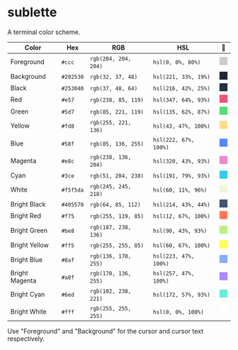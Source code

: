 # sublette

A terminal color scheme.

Color          | Hex       | RGB                  | HSL                   |🎨
-------------- | --------- | -------------------- | --------------------- | --------------------------
Foreground     | `#ccc`    | `rgb(204, 204, 204)` | `hsl(0, 0%, 80%)`     | ![](plates/foreground.gif)
Background     | `#202530` | `rgb(32, 37, 48)`    | `hsl(221, 33%, 19%)`  | ![](plates/background.gif)
Black          | `#253040` | `rgb(37, 48, 64)`    | `hsl(216, 42%, 25%)`  | ![](plates/black.gif)
Red            | `#e57`    | `rgb(238, 85, 119)`  | `hsl(347, 64%, 93%)`  | ![](plates/red.gif)
Green          | `#5d7`    | `rgb(85, 221, 119)`  | `hsl(135, 62%, 87%)`  | ![](plates/green.gif)
Yellow         | `#fd8`    | `rgb(255, 221, 136)` | `hsl(43, 47%, 100%)`  | ![](plates/yellow.gif)
Blue           | `#58f`    | `rgb(85, 136, 255)`  | `hsl(222, 67%, 100%)` | ![](plates/blue.gif)
Magenta        | `#e8c`    | `rgb(238, 136, 204)` | `hsl(320, 43%, 93%)`  | ![](plates/magenta.gif)
Cyan           | `#3ce`    | `rgb(51, 204, 238)`  | `hsl(191, 79%, 93%)`  | ![](plates/cyan.gif)
White          | `#f5f5da` | `rgb(245, 245, 218)` | `hsl(60, 11%, 96%)`   | ![](plates/white.gif)
Bright Black   | `#405570` | `rgb(64, 85, 112)`   | `hsl(214, 43%, 44%)`  | ![](plates/bright-black.gif)
Bright Red     | `#f75`    | `rgb(255, 119, 85)`  | `hsl(12, 67%, 100%)`  | ![](plates/bright-red.gif)
Bright Green   | `#be8`    | `rgb(187, 238, 136)` | `hsl(90, 43%, 93%)`   | ![](plates/bright-green.gif)
Bright Yellow  | `#ff5`    | `rgb(255, 255, 85)`  | `hsl(60, 67%, 100%)`  | ![](plates/bright-yellow.gif)
Bright Blue    | `#8af`    | `rgb(136, 170, 255)` | `hsl(223, 47%, 100%)` | ![](plates/bright-blue.gif)
Bright Magenta | `#a8f`    | `rgb(170, 136, 255)` | `hsl(257, 47%, 100%)` | ![](plates/bright-magenta.gif)
Bright Cyan    | `#6ed`    | `rgb(102, 238, 221)` | `hsl(172, 57%, 93%)`  | ![](plates/bright-cyan.gif)
Bright White   | `#fff`    | `rgb(255, 255, 255)` | `hsl(0, 0%, 100%)`    | ![](plates/bright-white.gif)

Use "Foreground" and "Background" for the cursor and cursor text respectively.
